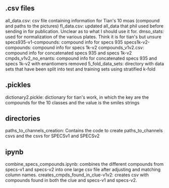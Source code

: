 ## .csv files
all_data.csv: csv file containing information for Tian's 10 moas (compound and paths to the pictures)
fl_data.csv: updated all_data that phil used before sending in for publication. Unclear as to what I should use it for.
dmso_stats: used for normalization of the various plates. Think it is for tian's but unsure
specs935-v1-compounds: compound info for specs 935
specs1k-v2-compounds: compound info for specs 1k-v2
compounds_v1v2.csv: compound info for concatenated specs 935 and specs 1k-v2
cmpds_v1v2_no_enants: compound info for concatenated specs 935 and specs 1k-v2 with enantiomers removed
5_fold_data_sets: directory with data sets that have been split into test and training sets using stratified k-fold

## .pickles
dictionary2.pickle: dictionary for tian's work, in which the key are the compounds for the 10 classes and the value is the smiles strings
## directories
paths_to_channels_creation: Contains the code to create paths_to_channels csvs and the csvs for SPECSv1 and SPECSv2
## ipynb
combine_specs_compounds.ipynb: combines the different compounds from specs-v1 and specs-v2 into one large csv file after adjusting and matching column names.
creates_cmpds_found_in_clue-v1v2: creates csv with compounds found in both the clue and specs-v1 and specs-v2.